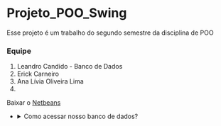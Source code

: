 # Projeto_POO_Swing

Esse projeto é um trabalho do segundo semestre da disciplina de POO 

### Equipe
1. Leandro Candido - Banco de Dados
2. Erick Carneiro
3. Ana Lívia Oliveira Lima
4.

Baixar o [Netbeans](https://netbeans.apache.org/download/nb19/)

+ <details>
  <summary>Como acessar nosso banco de dados?</summary>
  1. Entre nesse site: "phpmyadmin.co"
  <br>
  2. Na barra de host, digite: "sql10.freesqldatabase.com"
  <br>
  3. Na barra de usuário, digite: "sql10656686"
  <br>
  4. Na barra de senha, digite: "IrfCARGKYh"
</details>
